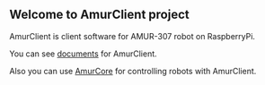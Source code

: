 ## Welcome to AmurClient project
AmurClient is client software for AMUR-307 robot on RaspberryPi.

You can see [documents](https://amurclient.online/docs/html/md_README.html) for AmurClient.

Also you can use [AmurCore](https://ardev1161.github.io/AmurCore/) for controlling robots with AmurClient.
